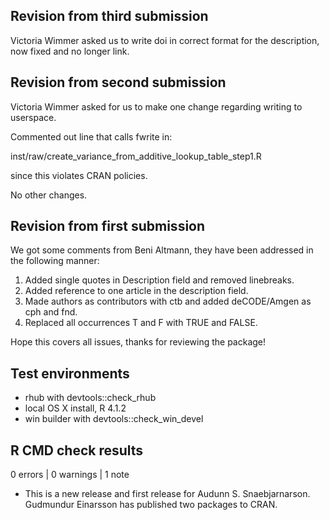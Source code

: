 ## Revision from third submission

Victoria Wimmer asked us to write doi in correct format for the description, now fixed and no longer link.

## Revision from second submission

Victoria Wimmer asked for us to make one change regarding writing to userspace.

Commented out line that calls fwrite in: 

inst/raw/create_variance_from_additive_lookup_table_step1.R

since this violates CRAN policies.

No other changes.

## Revision from first submission

We got some comments from Beni Altmann, they have been addressed in the following manner:

1) Added single quotes in Description field and removed linebreaks.
2) Added reference to one article in the description field.
3) Made authors as contributors with ctb and added deCODE/Amgen as cph and fnd.
4) Replaced all occurrences T and F with TRUE and FALSE.

Hope this covers all issues, thanks for reviewing the package!

## Test environments

* rhub with devtools::check_rhub
* local OS X install, R 4.1.2
* win builder with devtools::check_win_devel

## R CMD check results

0 errors | 0 warnings | 1 note

* This is a new release and first release for Audunn S. Snaebjarnarson. 
Gudmundur Einarsson has published two packages to CRAN.
